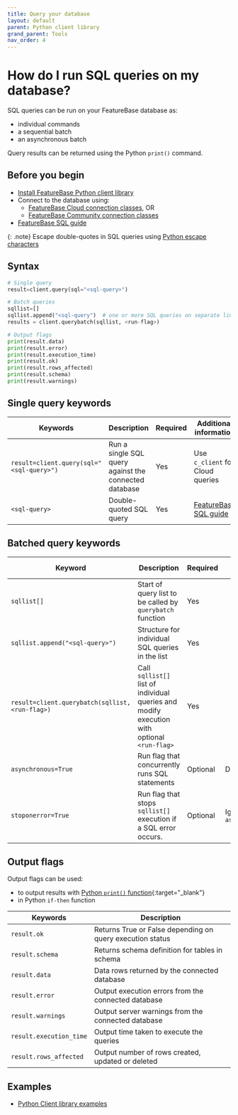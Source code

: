 ```yaml
---
title: Query your database
layout: default
parent: Python client library
grand_parent: Tools
nav_order: 4
---
```


# How do I run SQL queries on my database?

SQL queries can be run on your FeatureBase database as:
* individual commands
* a sequential batch
* an asynchronous batch

Query results can be returned using the Python `print()` command.

## Before you begin

* [Install FeatureBase Python client library](/docs/tools/python-client-library/python-client-install)
* Connect to the database using:
  * [FeatureBase Cloud connection classes](/docs/tools/python-client-library/python-client-connect-cloud), OR
  * [FeatureBase Community connection classes](/docs/tools/python-client-library/python-client-connect-community)
* [FeatureBase SQL guide](/docs/sql-guide/sql-guide-home)

{: .note}
Escape double-quotes in SQL queries using [Python escape characters](https://www.w3schools.com/python/gloss_python_escape_characters.asp)

## Syntax

```py
# Single query
result=client.query(sql="<sql-query>")

# Batch queries
sqllist=[]
sqllist.append("<sql-query")  # one or more SQL queries on separate lines
results = client.querybatch(sqllist, <run-flag>)

# Output flags
print(result.data)
print(result.error)
print(result.execution_time)
print(result.ok)
print(result.rows_affected)
print(result.schema)
print(result.warnings)
```

## Single query keywords

| Keywords | Description | Required | Additional information |
|---|---|---|---|
| `result=client.query(sql="<sql-query>")` | Run a single SQL query against the connected database | Yes | Use `c_client` for Cloud queries |
| `<sql-query>` | Double-quoted SQL query | Yes | [FeatureBase SQL guide](/docs/sql-guide/sql-guide-home) |

## Batched query keywords

| Keyword | Description | Required | Additional information |
|---|---|---|---|
| `sqllist[]` | Start of query list to be called by `querybatch` function | Yes |  |
| `sqllist.append("<sql-query>")` | Structure for individual SQL queries in the list | Yes |  |
| `result=client.querybatch(sqllist,<run-flag>)` | Call `sqllist[]` list of individual queries and modify execution with optional `<run-flag>` | Yes |  |
| `asynchronous=True`| Run flag that concurrently runs SQL statements | Optional | Defaults to `false` |
| `stoponerror=True` | Run flag that stops `sqllist[]` execution if a SQL error occurs. | Optional | Ignored when `asynchronous=True` |

## Output flags

Output flags can be used:
* to output results with [Python `print()` function](https://realpython.com/python-print/){:target="_blank"}
* in Python `if-then` function

| Keywords | Description |
|---|---|
| `result.ok` | Returns True or False depending on query execution status |
| `result.schema` | Returns schema definition for tables in schema |
| `result.data` | Data rows returned by the connected database |
| `result.error` | Output execution errors from the connected database |
| `result.warnings` | Output server warnings from the connected database |
| `result.execution_time` | Output time taken to execute the queries |
| `result.rows_affected` | Output number of rows created, updated or deleted |

## Examples

* [Python Client library examples](/docs/tools/python-client-library/python-client-example)
